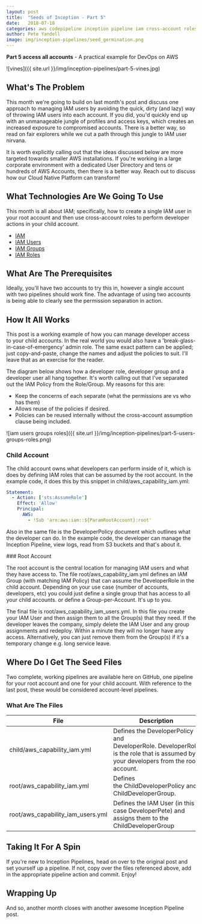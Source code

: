 ```yaml
---
layout: post
title:  "Seeds of Inception - Part 5"
date:   2018-07-18
categories: aws codepipeline inception pipeline iam cross-account roles users groups
author: Pete Yandell
image: img/inception-pipelines/seed_germination.png
---
```


**Part 5 access all accounts** - A practical example for DevOps on AWS

![vines]({{ site.url }}/img/inception-pipelines/part-5-vines.jpg)

## What's The Problem

This month we're going to build on last month's post and discuss one approach to managing IAM users by avoiding the quick, dirty (and lazy) way of throwing IAM users into each account. If you did, you'd quickly end up with an unmanageable jungle of profiles and access keys, which creates an increased exposure to compromised accounts. There is a better way, so read on fair explorers while we cut a path through this jungle to IAM user nirvana.

It is worth explicitly calling out that the ideas discussed below are more targeted towards smaller AWS installations. If you're working in a large corporate environment with a dedicated User Directory and tens or hundreds of AWS Accounts, then there is a better way. Reach out to discuss how our Cloud Native Platform can transform!

## What Technologies Are We Going To Use

This month is all about IAM; specifically, how to create a single IAM user in your root account and then use cross-account roles to perform developer actions in your child account.

* [IAM](https://aws.amazon.com/iam/)
* [IAM Users](https://docs.aws.amazon.com/IAM/latest/UserGuide/id_users.html)
* [IAM Groups](https://docs.aws.amazon.com/IAM/latest/UserGuide/id_groups.html)
* [IAM Roles](https://docs.aws.amazon.com/IAM/latest/UserGuide/id_roles.html)

## What Are The Prerequisites

Ideally, you'll have two accounts to try this in, however a single account with two pipelines should work fine. The advantage of using two accounts is being able to clearly see the permission separation in action.

## How It All Works

This post is a working example of how you can manage developer access to your child accounts. In the real world you would also have a 'break-glass-in-case-of-emergency' admin role. The same exact pattern can be applied; just copy-and-paste, change the names and adjust the policies to suit. I'll leave that as an exercise for the reader.

The diagram below shows how a developer role, developer group and a developer user all hang together. It's worth calling out that I've separated out the IAM Policy from the Role/Group. My reasons for this are:

* Keep the concerns of each separate (what the permissions are vs who has them)
* Allows reuse of the policies if desired.
* Policies can be reused internally without the cross-account assumption clause being included.

![iam users groups roles]({{ site.url }}/img/inception-pipelines/part-5-users-groups-roles.png)

### Child Account

The child account owns what developers can perform inside of it, which is does by defining IAM roles that can be assumed by the root account. In the example code, it does this by this snippet in child/aws_capability_iam.yml:

```yaml
Statement:
  - Action: ['sts:AssumeRole']
    Effect: 'Allow'
    Principal:
      AWS:
        - !Sub 'arn:aws:iam::${ParamRootAccount}:root'
```

Also in the same file is the DeveloperPolicy document which outlines what the developer can do. In the example code, the developer can manage the Inception Pipeline, view logs, read from S3 buckets and that's about it.

### Root Account

The root account is the central location for managing IAM users and what they have access to. The file root/aws_capability_iam.yml defines an IAM Group (with matching IAM Policy) that can assume the DeveloperRole in the child account. Depending on your use case (number of accounts, developers, etc) you could just define a single group that has access to all your child accounts. or define a Group-per-Account. It's up to you.

The final file is root/aws_capability_iam_users.yml. In this file you create your IAM User and then assign them to all the Group(s) that they need. If the developer leaves the company, simply delete the IAM User and any group assignments and redeploy. Within a minute they will no longer have any access. Alternatively, you can just remove them from the Group(s) if it's a temporary change e.g. long service leave.

## Where Do I Get The Seed Files

Two complete, working pipelines are available here on GitHub, one pipeline for your root account and one for your child account. With reference to the last post, these would be considered account-level pipelines.

### What Are The Files

|File|Description|
|----|-----------|
|child/aws_capability_iam.yml | Defines the DeveloperPolicy and DeveloperRole. DeveloperRole is the role that is assumed by your developers from the root account.|
|root/aws_capability_iam.yml | Defines the ChildDeveloperPolicy and ChildDeveloperGroup.|
|root/aws_capability_iam_users.yml | Defines the IAM User (in this case DeveloperPete) and assigns them to the ChildDeveloperGroup|

## Taking It For A Spin

If you're new to Inception Pipelines, head on over to the original post and set yourself up a pipeline. If not, copy over the files referenced above, add in the appropriate pipeline action and commit. Enjoy!

## Wrapping Up

And so, another month closes with another awesome Inception Pipeline post.
